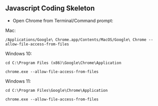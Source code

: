## Javascript Coding Skeleton

- Open Chrome from Terminal/Command prompt:

Mac:

`/Applications/Google\ Chrome.app/Contents/MacOS/Google\ Chrome --allow-file-access-from-files`

Windows 10:

`cd C:\Program Files (x86)\Google\Chrome\Application`

`chrome.exe --allow-file-access-from-files`

Windows 11:

`cd C:\Program Files\Google\Chrome\Application`

`chrome.exe --allow-file-access-from-files`

